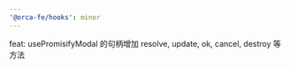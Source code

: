 ```yaml
---
'@orca-fe/hooks': minor
---
```


feat: usePromisifyModal 的句柄增加 resolve, update, ok, cancel, destroy 等方法
